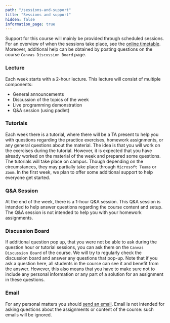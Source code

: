 ```yaml
---
path: "/sessions-and-support"
title: "Sessions and support"
hidden: false
information_page: true
---
```


Support for this course will mainly be provided through scheduled sessions. For an overview of when the sessions take place, see the [online timetable](https://timetables.eur.nl/schedule). Moreover, additional help can be obtained by posting questions on the course `Canvas Discussion Board` page.


### Lecture
Each week starts with a 2-hour lecture. This lecture will consist of multiple components:
- General announcements
- Discussion of the topics of the week
- Live programming demonstration 
- Q&A session (using padlet)

### Tutorials
Each week there is a tutorial, where there will be a TA present to help you with questions regarding the practice exercises, homework assignments, or any general questions about the material. The idea is that you will work on the exercises during the tutorial. However, it is expected that you have already worked on the material of the week and prepared some questions. The tutorials will take place on campus. Though depending on the circumstances, they may partially take place through  `Microsoft Teams` or `Zoom`. In the first week, we plan to offer some additional support to help everyone get started.

### Q&A Session
At the end of the week, there is a 1-hour Q&A session. This Q&A session is intended to help answer questions regarding the course content and setup. The Q&A session is not intended to help you with your homework assignments.

### Discussion Board
If additional question pop up, that you were not be able to ask during the question hour or tutorial sessions, you can ask them on the `Canvas Discussion Board` of the course. We will try to regularly check the discussion board and answer any questions that pop-up. Note that if you ask a question here, all students in the course can see it and benefit from the answer. However, this also means that you have to make sure not to include any personal information or any part of a solution for an assignment in these questions.

### Email
For any personal matters you should [send an email](mailto:feb21011@ese.eur.nl). Email is not intended for asking questions about the assignments or content of the course: such emails will be ignored.
